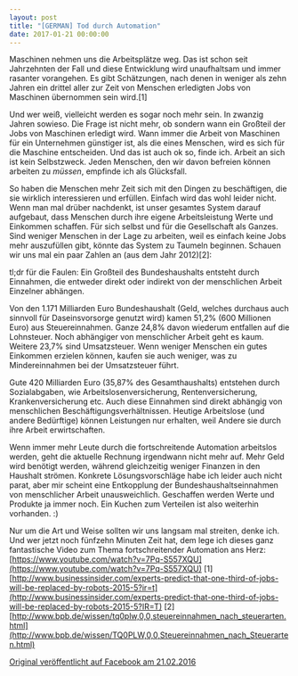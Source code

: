 ```yaml
---
layout: post
title: "[GERMAN] Tod durch Automation"
date: 2017-01-21 00:00:00
---
```


Maschinen nehmen uns die Arbeitsplätze weg. Das ist schon seit Jahrzehnten der Fall und diese Entwicklung wird unaufhaltsam und immer rasanter vorangehen. Es gibt Schätzungen, nach denen in weniger als zehn Jahren ein drittel aller zur Zeit von Menschen erledigten Jobs von Maschinen übernommen sein wird.[1]

Und wer weiß, vielleicht werden es sogar noch mehr sein. In zwanzig Jahren sowieso. Die Frage ist nicht mehr, ob sondern wann ein Großteil der Jobs von Maschinen erledigt wird.
Wann immer die Arbeit von Maschinen für ein Unternehmen günstiger ist, als die eines Menschen, wird es sich für die Maschine entscheiden. Und das ist auch ok so, finde ich.
Arbeit an sich ist kein Selbstzweck. Jeden Menschen, den wir davon befreien können arbeiten zu _müssen_, empfinde ich als Glücksfall.

So haben die Menschen mehr Zeit sich mit den Dingen zu beschäftigen, die sie wirklich interessieren und erfüllen.
Einfach wird das wohl leider nicht. Wenn man mal drüber nachdenkt, ist unser gesamtes System darauf aufgebaut, dass Menschen durch ihre eigene Arbeitsleistung Werte und Einkommen schaffen. Für sich selbst und für die Gesellschaft als Ganzes. Sind weniger Menschen in der Lage zu arbeiten, weil es einfach keine Jobs mehr auszufüllen gibt, könnte das System zu Taumeln beginnen.
Schauen wir uns mal ein paar Zahlen an (aus dem Jahr 2012)[2]:

tl;dr für die Faulen:
Ein Großteil des Bundeshaushalts entsteht durch Einnahmen, die entweder direkt oder indirekt von der menschlichen Arbeit Einzelner abhängen.

Von den 1.171 Milliarden Euro Bundeshaushalt (Geld, welches durchaus auch sinnvoll für Daseinsvorsorge genutzt wird) kamen 51,2% (600 Millionen Euro) aus Steuereinnahmen.
Ganze 24,8% davon wiederum entfallen auf die Lohnsteuer. Noch abhängiger von menschlicher Arbeit geht es kaum. Weitere 23,7% sind Umsatzsteuer. Wenn weniger Menschen ein gutes Einkommen erzielen können, kaufen sie auch weniger, was zu Mindereinnahmen bei der Umsatzsteuer führt.

Gute 420 Milliarden Euro (35,87% des Gesamthaushalts) entstehen durch Sozialabgaben, wie Arbeitslosenversicherung, Rentenversicherung, Krankenversicherung etc. Auch diese Einnahmen sind direkt abhängig von menschlichen Beschäftigungsverhältnissen.
Heutige Arbeitslose (und andere Bedürftige) können Leistungen nur erhalten, weil Andere sie durch ihre Arbeit erwirtschaften.

Wenn immer mehr Leute durch die fortschreitende Automation arbeitslos werden, geht die aktuelle Rechnung irgendwann nicht mehr auf. Mehr Geld wird benötigt werden, während gleichzeitig weniger Finanzen in den Haushalt strömen.
Konkrete Lösungsvorschläge habe ich leider auch nicht parat, aber mir scheint eine Entkopplung der Bundeshaushaltseinnahmen von menschlicher Arbeit unausweichlich.
Geschaffen werden Werte und Produkte ja immer noch. Ein Kuchen zum Verteilen ist also weiterhin vorhanden. :)

Nur um die Art und Weise sollten wir uns langsam mal streiten, denke ich.
Und wer jetzt noch fünfzehn Minuten Zeit hat, dem lege ich dieses ganz fantastische Video zum Thema fortschreitender Automation ans Herz: [https://www.youtube.com/watch?v=7Pq-S557XQU](https://www.youtube.com/watch?v=7Pq-S557XQU)
[1][http://www.businessinsider.com/experts-predict-that-one-third-of-jobs-will-be-replaced-by-robots-2015-5?ir=t](http://www.businessinsider.com/experts-predict-that-one-third-of-jobs-will-be-replaced-by-robots-2015-5?IR=T)
[2][http://www.bpb.de/wissen/tq0plw,0,0,steuereinnahmen_nach_steuerarten.html](http://www.bpb.de/wissen/TQ0PLW,0,0,Steuereinnahmen_nach_Steuerarten.html)

[Original veröffentlicht auf Facebook am 21.02.2016](https://www.facebook.com/notes/robin-drexler/tod-durch-automation/460178620841350)
